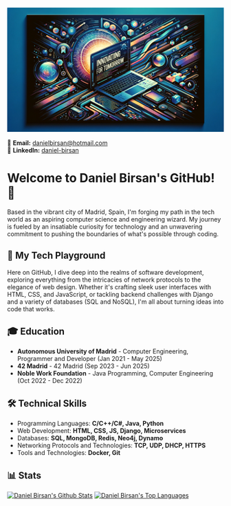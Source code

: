 ![](https://github.com/danii1107/danii1107/blob/main/banner.webp)
 
📧 **Email:** danielbirsan@hotmail.com  
🔗 **LinkedIn:** [daniel-birsan](https://linkedin.com/in/daniel-birsan)

# Welcome to Daniel Birsan's GitHub! 🌟

Based in the vibrant city of Madrid, Spain, I'm forging my path in the tech world as an aspiring computer science and engineering wizard. My journey is fueled by an insatiable curiosity for technology and an unwavering commitment to pushing the boundaries of what's possible through coding.

## 🚀 My Tech Playground

Here on GitHub, I dive deep into the realms of software development, exploring everything from the intricacies of network protocols to the elegance of web design. Whether it's crafting sleek user interfaces with HTML, CSS, and JavaScript, or tackling backend challenges with Django and a variety of databases (SQL and NoSQL), I'm all about turning ideas into code that works.

## 🎓 Education

- **Autonomous University of Madrid** - Computer Engineering, Programmer and Developer (Jan 2021 - May 2025)
- **42 Madrid** - 42 Madrid (Sep 2023 - Jun 2025)
- **Noble Work Foundation** - Java Programming, Computer Engineering (Oct 2022 - Dec 2022)

## 🛠 Technical Skills

- Programming Languages: **C/C++/C#, Java, Python**
- Web Development: **HTML, CSS, JS, Django, Microservices**
- Databases: **SQL, MongoDB, Redis, Neo4j, Dynamo**
- Networking Protocols and Technologies: **TCP, UDP, DHCP, HTTPS**
- Tools and Technologies: **Docker, Git**

## 📊 Stats

<a> 
    <a href="https://github.com/danii1107"><img alt="Daniel Birsan's Github Stats" src="https://denvercoder1-github-readme-stats.vercel.app/api?username=danii1107&show_icons=true&include_all_commits=true&theme=calm&card_width=300" height="180px"/></a>
    <a href="https://github.com/danii1107"><img alt="Daniel Birsan's Top Languages" src="https://denvercoder1-github-readme-stats.vercel.app/api/top-langs/?username=danii1107&langs_count=8&layout=compact&theme=calm&card_width=300" height="180px"/></a>
    <br/>
</a>
